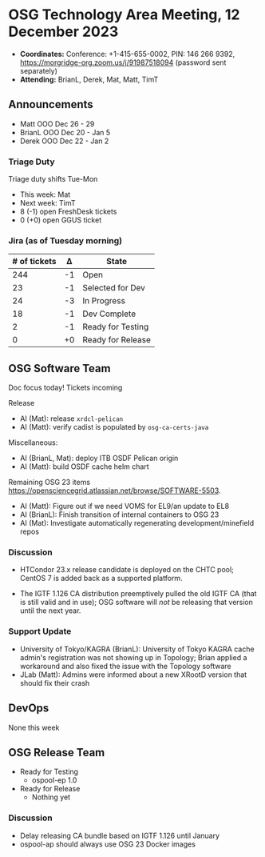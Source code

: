 # OSG Technology Area Meeting, 12 December 2023

-   **Coordinates:** Conference: +1-415-655-0002, PIN: 146 266 9392,
    <https://morgridge-org.zoom.us/j/91987518094> (password sent separately)
-   **Attending:** BrianL, Derek, Mat, Matt, TimT

## Announcements

-   Matt OOO Dec 26 - 29
-   BrianL OOO Dec 20 - Jan 5
-   Derek OOO Dec 22 - Jan 2

### Triage Duty

Triage duty shifts Tue-Mon

-   This week: Mat
-   Next week: TimT
-   8 (-1) open FreshDesk tickets
-   0 (+0) open GGUS ticket

### Jira (as of Tuesday morning)

| # of tickets | &Delta; | State             |
|--------------|---------|-------------------|
| 244          | -1      | Open              |
| 23           | -1      | Selected for Dev  |
| 24           | -3      | In Progress       |
| 18           | -1      | Dev Complete      |
| 2            | -1      | Ready for Testing |
| 0            | +0      | Ready for Release |

## OSG Software Team

Doc focus today! Tickets incoming

Release
-   AI (Mat): release `xrdcl-pelican`
-   AI (Matt): verify cadist is populated by `osg-ca-certs-java`

Miscellaneous:
-   AI (BrianL, Mat): deploy ITB OSDF Pelican origin
-   AI (Matt): build OSDF cache helm chart

Remaining OSG 23 items <https://opensciencegrid.atlassian.net/browse/SOFTWARE-5503>.
-   AI (Matt): Figure out if we need VOMS for EL9/an update to EL8
-   AI (BrianL): Finish transition of internal containers to OSG 23
-   AI (Mat): Investigate automatically regenerating development/minefield repos

### Discussion

-   HTCondor 23.x release candidate is deployed on the CHTC pool;
    CentOS 7 is added back as a supported platform.

-   The IGTF 1.126 CA distribution preemptively pulled the old IGTF CA (that is still valid and in use);
    OSG software will _not_ be releasing that version until the next year.


### Support Update

-   University of Tokyo/KAGRA (BrianL): University of Tokyo KAGRA cache admin's registration was not showing up in Topology;
    Brian applied a workaround and also fixed the issue with the Topology software
-   JLab (Matt): Admins were informed about a new XRootD version that should fix their crash

## DevOps

None this week

## OSG Release Team

-   Ready for Testing
    -   ospool-ep 1.0
-   Ready for Release
    -   Nothing yet
 
### Discussion

-   Delay releasing CA bundle based on IGTF 1.126 until January
-   ospool-ap should always use OSG 23 Docker images
